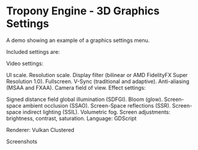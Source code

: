 # Tropony Engine - 3D Graphics Settings
A demo showing an example of a graphics settings menu.

Included settings are:

Video settings:

UI scale.
Resolution scale.
Display filter (bilinear or AMD FidelityFX Super Resolution 1.0).
Fullscreen.
V-Sync (traditional and adaptive).
Anti-aliasing (MSAA and FXAA).
Camera field of view.
Effect settings:

Signed distance field global illumination (SDFGI).
Bloom (glow).
Screen-space ambient occlusion (SSAO).
Screen-Space reflections (SSR).
Screen-space indirect lighting (SSIL).
Volumetric fog.
Screen adjustments: brightness, contrast, saturation.
Language: GDScript

Renderer: Vulkan Clustered

Screenshots
